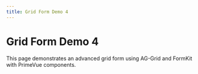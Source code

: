 ```yaml
---
title: Grid Form Demo 4
---
```


# Grid Form Demo 4

This page demonstrates an advanced grid form using AG-Grid and FormKit with PrimeVue components.

<GridFormDemo4 />

<script setup>
import GridFormDemo4 from '../../samples/GridFormDemo4.vue'
</script>
